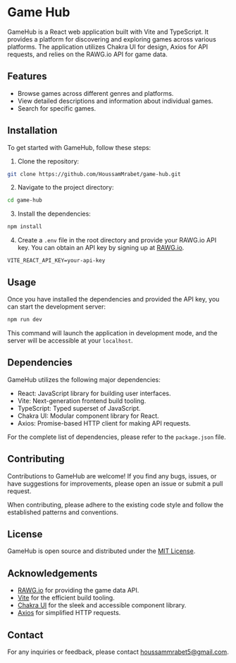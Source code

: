 # Game Hub

GameHub is a React web application built with Vite and TypeScript. It provides a platform for discovering and exploring games across various platforms. The application utilizes Chakra UI for design, Axios for API requests, and relies on the RAWG.io API for game data.

## Features

- Browse games across different genres and platforms.
- View detailed descriptions and information about individual games.
- Search for specific games.

## Installation

To get started with GameHub, follow these steps:

1. Clone the repository:

```bash
git clone https://github.com/HoussamMrabet/game-hub.git
```

2. Navigate to the project directory:

```bash
cd game-hub
```

3. Install the dependencies:

```bash
npm install
```

4. Create a `.env` file in the root directory and provide your RAWG.io API key. You can obtain an API key by signing up at [RAWG.io](https://rawg.io/apidocs).

```
VITE_REACT_API_KEY=your-api-key
```

## Usage

Once you have installed the dependencies and provided the API key, you can start the development server:

```bash
npm run dev
```

This command will launch the application in development mode, and the server will be accessible at your `localhost`.

## Dependencies

GameHub utilizes the following major dependencies:

- React: JavaScript library for building user interfaces.
- Vite: Next-generation frontend build tooling.
- TypeScript: Typed superset of JavaScript.
- Chakra UI: Modular component library for React.
- Axios: Promise-based HTTP client for making API requests.

For the complete list of dependencies, please refer to the `package.json` file.

## Contributing

Contributions to GameHub are welcome! If you find any bugs, issues, or have suggestions for improvements, please open an issue or submit a pull request.

When contributing, please adhere to the existing code style and follow the established patterns and conventions.

## License

GameHub is open source and distributed under the [MIT License](LICENSE).

## Acknowledgements

- [RAWG.io](https://rawg.io/) for providing the game data API.
- [Vite](https://vitejs.dev/) for the efficient build tooling.
- [Chakra UI](https://chakra-ui.com/) for the sleek and accessible component library.
- [Axios](https://axios-http.com/) for simplified HTTP requests.

## Contact

For any inquiries or feedback, please contact [houssammrabet5@gmail.com](mailto:houssammrabet5@gmail.com).
